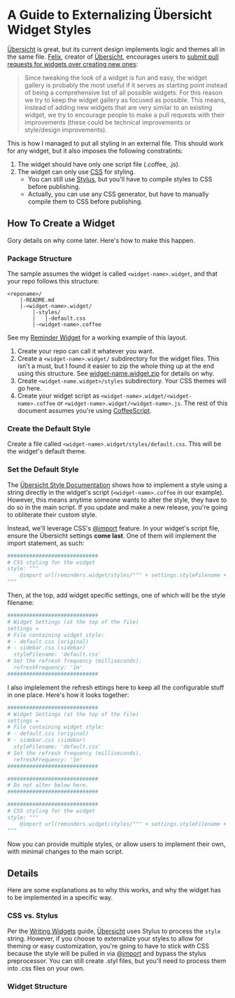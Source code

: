 # A Guide to Externalizing Übersicht Widget Styles

[Übersicht](http://tracesof.net/uebersicht/) is great, but its current design implements logic and themes all in the same file. [Felix](https://github.com/felixhageloh), creator of [Übersicht](http://tracesof.net/uebersicht/), encourages users to [submit pull requests for widgets over creating new ones](https://github.com/felixhageloh/uebersicht-widgets#note):

> Since tweaking the look of a widget is fun and easy, the widget gallery is probably the most useful if it serves as starting point instead of being a comprehensive list of all possible widgets. For this reason we try to keep the widget gallery as focused as possible. This means, instead of adding new widgets that are very similar to an existing widget, we try to encourage people to make a pull requests with their improvements (these could be technical improvements or style/design improvements).

This is how I managed to put all styling in an external file. This should work for any widget, but it also imposes the following constratints:

1. The widget should have only one script file (.coffee, .js).
2. The widget can only use [CSS](https://www.w3.org/Style/CSS/) for styling.
    * You can still use [Stylus](http://stylus-lang.com/), but you'll have to compile styles to CSS before publishing.
    * Actually, you can use any CSS generator, but have to manually compile them to CSS before publishing.

## How To Create a Widget

Gory details on why come later. Here's how to make this happen.

### Package Structure

The sample assumes the widget is called ```<widget-name>.widget```, and that your repo follows this structure:

```
<reponame>/
    |-README.md
    |-<widget-name>.widget/
        |-styles/
        |   |-default.css
        |-<widget-name>.coffee
```

See my [Reminder Widget](https://github.com/davidlday/RemindersWidget) for a working example of this layout.

1. Create your repo can call it whatever you want.
2. Create a ```<widget-name>.widget/``` subdirectory for the widget files. This isn't a must, but I found it easier to zip the whole thing up at the end using this structure. See [widget-name.widget.zip](https://github.com/felixhageloh/uebersicht-widgets#widget-namewidgetzip) for details on why.
3. Create ```<widget-name.widget>/styles``` subdirectory. Your CSS themes will go here.
4. Create your widget script as ```<widget-name>.widget/<widget-name>.coffee``` or ```<widget-name>.widget/<widget-name>.js```. The rest of this document assumes you're using [CoffeeScript](http://coffeescript.org/).

### Create the Default Style

Create a file called ```<widget-name>.widget/styles/default.css```. This will be the widget's default theme.

### Set the Default Style

The [Übersicht Style Documentation](https://github.com/felixhageloh/uebersicht#style) shows how to implement a style using a string directly in the widget's script (```<widget-name>.coffee``` in our example). However, this means anytime someone wants to alter the style, they have to do so in the main script. If you update and make a new release, you're going to obliterate their custom style.

Instead, we'll leverage CSS's [@import](https://www.w3.org/TR/css3-cascade/#at-ruledef-import) feature. In your widget's script file, ensure the Übersicht settings **come last**. One of them will implement the import statement, as such:

```coffee
#############################
# CSS styling for the widget
style: """
    @import url(reminders.widget/styles/""" + settings.styleFilename + """);
"""
```

Then, at the top, add widget specific settings, one of which will be the style filename:

```coffee
#############################
# Widget Settings (at the top of the file)
settings =
# File containing widget style:
# - default.css (original)
# - sidebar.css (sidebar)
  styleFilename: 'default.css'
# Set the refresh frequency (milliseconds).
  refreshFrequency: '1m'
#############################
```

I also implelement the refresh ettings here to keep all the configurable stuff in one place. Here's how it looks together:

```coffee
#############################
# Widget Settings (at the top of the file)
settings =
# File containing widget style:
# - default.css (original)
# - sidebar.css (sidebar)
  styleFilename: 'default.css'
# Set the refresh frequency (milliseconds).
  refreshFrequency: '1m'
#############################

#############################
# Do not alter below here.
#############################

#############################
# CSS styling for the widget
style: """
    @import url(reminders.widget/styles/""" + settings.styleFilename + """);
"""
```

Now you can provide multiple styles, or allow users to implement their own, with minimal changes to the main script.

## Details

Here are some explanations as to why this works, and why the widget has to be implemented in a specific way.

### CSS vs. Stylus

Per the [Writing Widgets](https://github.com/felixhageloh/uebersicht#writing-widgets) guide, [Übersicht](http://tracesof.net/uebersicht/) uses Stylus to process the ```style``` string. However, if you choose to externalize your styles to allow for theming or easy customization, you're going to have to stick with CSS because the style will be pulled in via [@import](https://www.w3.org/TR/css3-cascade/#at-ruledef-import) and bypass the stylus preprocessor. You can still create .styl files, but you'll need to process them into .css files on your own.

### Widget Structure


